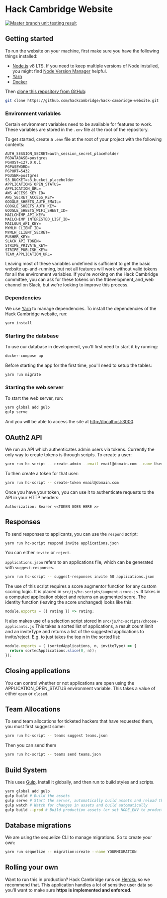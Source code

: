 # Hack Cambridge Website

[
  ![Master branch unit testing result](https://travis-ci.org/hackcambridge/hack-cambridge-website.svg?branch=master)
](https://travis-ci.org/hackcambridge/hack-cambridge-website)

## Getting started

To run the website on your machine, first make sure you have the following things installed:

- [Node.js](https://nodejs.org) v8 LTS.  If you need to keep multiple versions of Node installed, you might find [Node Version Manager](https://github.com/creationix/nvm) helpful.
- [Yarn](https://yarnpkg.com/)
- [Docker](https://www.docker.com)

Then [clone this repository from GitHub](https://help.github.com/articles/cloning-a-repository/):

```bash
git clone https://github.com/hackcambridge/hack-cambridge-website.git
```

### Environment variables

Certain environment variables need to be available for features to work. These variables are stored in the `.env` file at the root of the repository.

To get started, create a `.env` file at the root of your project with the following contents:

```text
AUTH_SESSION_SECRET=auth_session_secret_placeholder
PGDATABASE=postgres
PGHOST=127.0.0.1
PGPASSWORD=
PGPORT=5432
PGUSER=postgres
S3_BUCKET=s3_bucket_placeholder
APPLICATIONS_OPEN_STATUS=
APPLICATION_URL=
AWS_ACCESS_KEY_ID=
AWS_SECRET_ACCESS_KEY=
GOOGLE_SHEETS_AUTH_EMAIL=
GOOGLE_SHEETS_AUTH_KEY=
GOOGLE_SHEETS_WIFI_SHEET_ID=
MAILCHIMP_API_KEY=
MAILCHIMP_INTERESTED_LIST_ID=
MAILGUN_API_KEY=
MYMLH_CLIENT_ID=
MYMLH_CLIENT_SECRET=
PUSHER_KEY=
SLACK_API_TOKEN=
STRIPE_PRIVATE_KEY=
STRIPE_PUBLISH_KEY=
TEAM_APPLICATION_URL=
```

Leaving most of these variables undefined is sufficient to get the basic website up-and-running, but not all features will work without valid tokens for all the environment variables.  If you're working on the Hack Cambridge committee, you can ask for these tokens on the #development_and_web channel on Slack, but we're looking to improve this process.

### Dependencies

We use [Yarn](https://yarnpkg.com/lang/en/) to manage dependencies.  To install the dependencies of the Hack Cambridge website, run:

```bash
yarn install
```

### Starting the database

To use our database in development, you'll first need to start it by running:

```bash
docker-compose up
```

Before starting the app for the first time, you'll need to setup the tables:

```bash
yarn run migrate
```

### Starting the web server

To start the web server, run:

```bash
yarn global add gulp
gulp serve
```

And you will be able to access the site at [http://localhost:3000](http://localhost:3000).

## OAuth2 API

We run an API which authenticates admin users via tokens. Currently the only way to create tokens is
through scripts. To create a user:

```bash
yarn run hc-script -- create-admin --email email@domain.com --name UserName
```

To then create a token for that user:

```bash
yarn run hc-script -- create-token email@domain.com
```

Once you have your token, you can use it to authenticate requests to the API in your HTTP headers:

```text
Authorization: Bearer <<TOKEN GOES HERE >>
```

## Responses

To send responses to applicants, you can use the `respond` script:

```bash
yarn run hc-script respond invite applications.json
```

You can either `invite` or `reject`.

`applications.json` refers to an applications file, which can be generated with `suggest-responses`.

```bash
yarn run hc-script -- suggest-responses invite 50 applications.json
```

The use of this script requires a score augmentor function for any custom scoring logic. It is placed in `src/js/hc-scripts/augment-score.js`.
It takes in a computed application object and returns an augmented score. The identity function (leaving the score unchanged) looks like this:

```typescript
module.exports = ({ rating }) => rating;
```

It also makes use of a selection script stored in `src/js/hc-scripts/choose-applicants.js`
This takes a sorted list of applications, a result count limit and an inviteType
and returns a list of the suggested applications to invite/reject.
E.g. to just takes the top n in the sorted list:

```typescript
module.exports = ( (sortedApplications, n, inviteType) => {
  return sortedApplications.slice(0, n));
});
```

## Closing applications

You can control whether or not applications are open using the APPLICATION_OPEN_STATUS environment variable. This takes a value of either
`open` or `closed`.

## Team Allocations

To send team allocations for ticketed hackers that have requested them, you must first suggest some:

```bash
yarn run hc-script -- teams suggest teams.json
```

Then you can send them

```bash
yarn run hc-script -- teams send teams.json
```

## Build System

This uses [Gulp](http://gulpjs.org). Install it globally, and then run to build styles and scripts.

```bash
yarn global add gulp
gulp build # Build the assets
gulp serve # Start the server, automatically build assets and reload the browser when changes are made
gulp watch # Watch for changes in assets and build automatically
gulp build --prod # Build production assets (or set NODE_ENV to production)
```

## Database migrations

We are using the sequelize CLI to manage migrations. So to create your own:

```bash
yarn run sequelize -- migration:create --name YOURMIGRATION
```

## Rolling your own

Want to run this in production? Hack Cambridge runs on [Heroku](https://heroku.com) so we recommend that. This application
handles a lot of sensitive user data so you'll want to make sure **https is implemented and enforced**.
